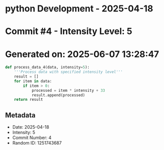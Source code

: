 ﻿# python Development - 2025-04-18
# Commit #4 - Intensity Level: 5
# Generated on: 2025-06-07 13:28:47
```python
def process_data_4(data, intensity=5):
    '''Process data with specified intensity level'''
    result = []
    for item in data:
        if item > 0:
            processed = item * intensity + 33
            result.append(processed)
    return result
```
## Metadata
- Date: 2025-04-18
- Intensity: 5
- Commit Number: 4
- Random ID: 1251743687
